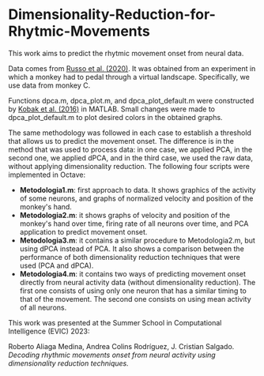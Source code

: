 # Dimensionality-Reduction-for-Rhytmic-Movements

This work aims to predict the rhytmic movement onset from neural data.

Data comes from [Russo et al. (2020)](https://github.com/aarusso/trajectory-divergence). It was obtained from an experiment in which a monkey had to pedal through a virtual landscape. Specifically, we use data from monkey C. 

Functions dpca.m, dpca_plot.m, and dpca_plot_default.m were constructed by [Kobak et al. (2016)](https://elifesciences.org/articles/10989) in MATLAB. Small changes were made to dpca_plot_default.m to plot desired colors in the obtained graphs.

The same methodology was followed in each case to establish a threshold that allows us to predict the movement onset. The difference is in the method that was used to process data: in one case, we applied PCA, in the second one, we applied dPCA, and in the third case, we used the raw data, without applying dimensionality reduction. The following four scripts were implemented in Octave:

* **Metodologia1.m**: first approach to data. It shows graphics of the activity of some neurons, and graphs of normalized velocity and position of the monkey's hand.
* **Metodologia2.m**: it shows graphs of velocity and position of the monkey's hand over time, firing rate of all neurons over time, and PCA application to predict movement onset.
* **Metodologia3.m**: it contains a similar procedure to Metodologia2.m, but using dPCA instead of PCA. It also shows a comparison between the performance of both dimensionality reduction techniques that were used (PCA and dPCA).
* **Metodologia4.m**: it contains two ways of predicting movement onset directly from neural activity data (without dimensionality reduction). The first one consists of using only one neuron that has a similar timing to that of the movement. The second one consists on using mean activity of all neurons.

This work was presented at the Summer School in Computational Intelligence (EVIC) 2023:

Roberto Aliaga Medina, Andrea Colins Rodríguez, J. Cristian Salgado. *Decoding rhythmic movements onset from neural activity using dimensionality reduction techniques.* 
